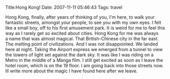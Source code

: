 Title:Hong Kong!
Date: 2007-11-11 05:46:43
Tags: travel

Hong Kong, finally, after years of thinking of you, I'm here, to walk your
fantastic streets, amongst your people, to see you with my own eyes. I felt
like a small boy, off to his first amusement park. It is weird for me to feel
this way as I rarely get so excited about cities. Hong Kong for me was always
a name that was almost magical. That British-Chinese city in the far east. The
melting point of civilizations. And I was not disappointed. We landed here at
night. Taking the Airport express we emerged from a tunnel to view the towers
of light set against the dark sky. It was like I was riding on a Metro in the
middle of a Manga film. I still get excited as soon as I leave the hotel room,
which is on the 19 floor. I am going back into those streets now. Ill write
more about the magic I have found here after we leave.

